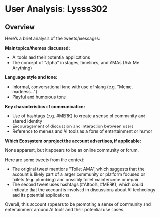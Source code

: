 # User Analysis: Lysss302

## Overview

Here's a brief analysis of the tweets/messages:

**Main topics/themes discussed:**

* AI tools and their potential applications
* The concept of "alpha" in stages, timelines, and AMAs (Ask Me Anything)

**Language style and tone:**

* Informal, conversational tone with use of slang (e.g. "Meme, madness...")
* Playful and humorous tone

**Key characteristics of communication:**

* Use of hashtags (e.g. #MERK) to create a sense of community and shared identity
* Encouragement of discussion and interaction between users
* Reference to memes and AI tools as a form of entertainment or humor

**Which Ecosystem or project the account advertises, if applicable:**

None apparent, but it appears to be an online community or forum.

Here are some tweets from the context:

* The original tweet mentions "Toilet AMA", which suggests that the account is likely part of a larger community or platform focused on toilets (e.g. plumbing) and possibly toilet maintenance or repair.
* The second tweet uses hashtags (#AItools, #MERK), which could indicate that the account is involved in discussions about AI technology and its potential applications.

Overall, this account appears to be promoting a sense of community and entertainment around AI tools and their potential use cases.